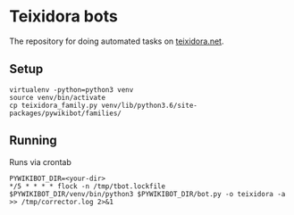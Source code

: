 # Teixidora bots

The repository for doing automated tasks on [teixidora.net](teixidora.net).

## Setup

```
virtualenv -python=python3 venv
source venv/bin/activate
cp teixidora_family.py venv/lib/python3.6/site-packages/pywikibot/families/
```

## Running
Runs via crontab

```
PYWIKIBOT_DIR=<your-dir>
*/5 * * * * flock -n /tmp/tbot.lockfile $PYWIKIBOT_DIR/venv/bin/python3 $PYWIKIBOT_DIR/bot.py -o teixidora -a >> /tmp/corrector.log 2>&1

```
